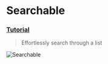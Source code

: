 # Searchable
 ### [Tutorial](https://designcode.io/swiftui-handbook-searchable)
> Effortlessly search through a list

![Searchable](https://github.com/mrgsdev/DesignCode/assets/157994617/b75b3926-93ec-44d9-ac64-29aa9c474d7c)
 